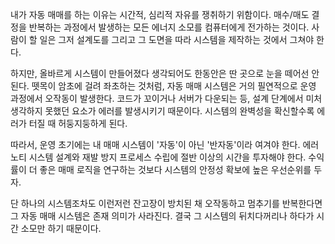 내가 자동 매매를 하는 이유는 시간적, 심리적 자유를 쟁취하기 위함이다.
매수/매도 결정을 반복하는 과정에서 발생하는 모든 에너지 소모를 컴퓨터에게 전가하는 것이다.
사람이 할 일은 그저 설계도를 그리고 그 도면을 따라 시스템을 제작하는 것에서 그쳐야 한다.


하지만, 올바르게 시스템이 만들어졌다 생각되어도 한동안은 딴 곳으로 눈을 떼어선 안 된다.
뗏목이 암초에 걸려 좌초하는 것처럼, 자동 매매 시스템은 거의 필연적으로 운영 과정에서 오작동이 발생한다.
코드가 꼬이거나 서버가 다운되는 등, 설계 단계에서 미처 생각하지 못했던 요소가 에러를 발생시키기 때문이다.
시스템의 완벽성을 확신할수록 에러가 터질 때 허둥지둥하게 된다.
 

따라서, 운영 초기에는 내 매매 시스템이 '자동'이 아닌 '반자동'이라 여겨야 한다.
에러 노티 시스템 설계와 재발 방지 프로세스 수립에 절반 이상의 시간을 투자해야 한다.
수익률이 더 좋은 매매 로직을 연구하는 것보다 시스템의 안정성 확보에 높은 우선순위를 두자.


단 하나의 시스템조차도 이런저런 잔고장이 방치된 채 오작동하고 멈추기를 반복한다면
그 자동 매매 시스템은 존재 의미가 사라진다.
결국 그 시스템의 뒤치다꺼리나 하다가 시간 소모만 하기 때문이다.
